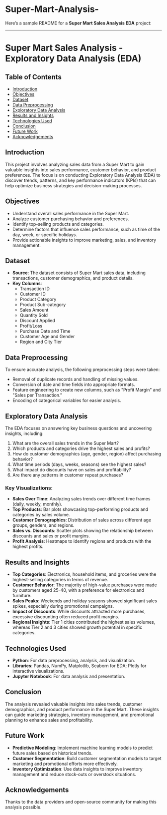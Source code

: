# Super-Mart-Analysis-
Here’s a sample README for a **Super Mart Sales Analysis EDA** project:

---

# Super Mart Sales Analysis - Exploratory Data Analysis (EDA)

## Table of Contents
- [Introduction](#introduction)
- [Objectives](#objectives)
- [Dataset](#dataset)
- [Data Preprocessing](#data-preprocessing)
- [Exploratory Data Analysis](#exploratory-data-analysis)
- [Results and Insights](#results-and-insights)
- [Technologies Used](#technologies-used)
- [Conclusion](#conclusion)
- [Future Work](#future-work)
- [Acknowledgements](#acknowledgements)

## Introduction
This project involves analyzing sales data from a Super Mart to gain valuable insights into sales performance, customer behavior, and product preferences. The focus is on conducting Exploratory Data Analysis (EDA) to discover trends, patterns, and key performance indicators (KPIs) that can help optimize business strategies and decision-making processes.

## Objectives
- Understand overall sales performance in the Super Mart.
- Analyze customer purchasing behavior and preferences.
- Identify top-selling products and categories.
- Determine factors that influence sales performance, such as time of the day, week, or specific holidays.
- Provide actionable insights to improve marketing, sales, and inventory management.

## Dataset
- **Source**: The dataset consists of Super Mart sales data, including transactions, customer demographics, and product details.
- **Key Columns**:
  - Transaction ID
  - Customer ID
  - Product Category
  - Product Sub-category
  - Sales Amount
  - Quantity Sold
  - Discount Applied
  - Profit/Loss
  - Purchase Date and Time
  - Customer Age and Gender
  - Region and City Tier

## Data Preprocessing
To ensure accurate analysis, the following preprocessing steps were taken:
- Removal of duplicate records and handling of missing values.
- Conversion of date and time fields into appropriate formats.
- Feature engineering to create new columns, such as "Profit Margin" and "Sales per Transaction."
- Encoding of categorical variables for easier analysis.

## Exploratory Data Analysis
The EDA focuses on answering key business questions and uncovering insights, including:
1. What are the overall sales trends in the Super Mart?
2. Which products and categories drive the highest sales and profits?
3. How do customer demographics (age, gender, region) affect purchasing behavior?
4. What time periods (days, weeks, seasons) see the highest sales?
5. What impact do discounts have on sales and profitability?
6. Are there any patterns in customer repeat purchases?

### Key Visualizations:
- **Sales Over Time**: Analyzing sales trends over different time frames (daily, weekly, monthly).
- **Top Products**: Bar plots showcasing top-performing products and categories by sales volume.
- **Customer Demographics**: Distribution of sales across different age groups, genders, and regions.
- **Sales vs. Discounts**: Scatter plots showing the relationship between discounts and sales or profit margins.
- **Profit Analysis**: Heatmaps to identify regions and products with the highest profits.

## Results and Insights
- **Top Categories**: Electronics, household items, and groceries were the highest-selling categories in terms of revenue.
- **Customer Behavior**: The majority of high-value purchases were made by customers aged 25-40, with a preference for electronics and furniture.
- **Sales Peaks**: Weekends and holiday seasons showed significant sales spikes, especially during promotional campaigns.
- **Impact of Discounts**: While discounts attracted more purchases, excessive discounting often reduced profit margins.
- **Regional Insights**: Tier 1 cities contributed the highest sales volumes, whereas Tier 2 and 3 cities showed growth potential in specific categories.

## Technologies Used
- **Python**: For data preprocessing, analysis, and visualization.
- **Libraries**: Pandas, NumPy, Matplotlib, Seaborn for EDA; Plotly for interactive visualizations.
- **Jupyter Notebook**: For data analysis and presentation.

## Conclusion
The analysis revealed valuable insights into sales trends, customer demographics, and product performance in the Super Mart. These insights can guide marketing strategies, inventory management, and promotional planning to enhance sales and profitability.

## Future Work
- **Predictive Modeling**: Implement machine learning models to predict future sales based on historical trends.
- **Customer Segmentation**: Build customer segmentation models to target marketing and promotional efforts more effectively.
- **Inventory Optimization**: Use data insights to improve inventory management and reduce stock-outs or overstock situations.

## Acknowledgements
Thanks to the data providers and open-source community for making this analysis possible.
